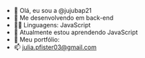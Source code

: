 - 👋 Olá, eu sou a @jujubap21
- 👀 Me desenvolvendo em back-end
- 👩‍💻 Linguagens: JavaScript
- 🌱 Atualmente estou aprendendo JavaScript
- 💞️ Meu portfólio: 
- 📫 julia.pfister03@gmail.com

<!---
jujubap21/jujubap21 is a ✨ special ✨ repository because its `README.md` (this file) appears on your GitHub profile.
You can click the Preview link to take a look at your changes.
--->
